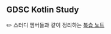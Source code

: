 ## GDSC Kotlin Study
✏️ 스터디 멤버들과 같이 정리하는 [복습 노트](https://gdsc-ewha.notion.site/c2774b11d7bc406bbb39a19de0e422aa) 